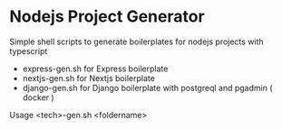 # Nodejs Project Generator

Simple shell scripts to generate boilerplates for nodejs projects with typescript

- express-gen.sh for Express boilerplate 
- nextjs-gen.sh for Nextjs boilerplate 
- django-gen.sh for Django boilerplate with postgreql and pgadmin ( docker )

Usage \<tech\>-gen.sh \<foldername\>
